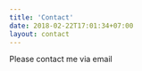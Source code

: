 ```yaml
---
title: 'Contact'
date: 2018-02-22T17:01:34+07:00
layout: contact
---
```


Please contact me via email